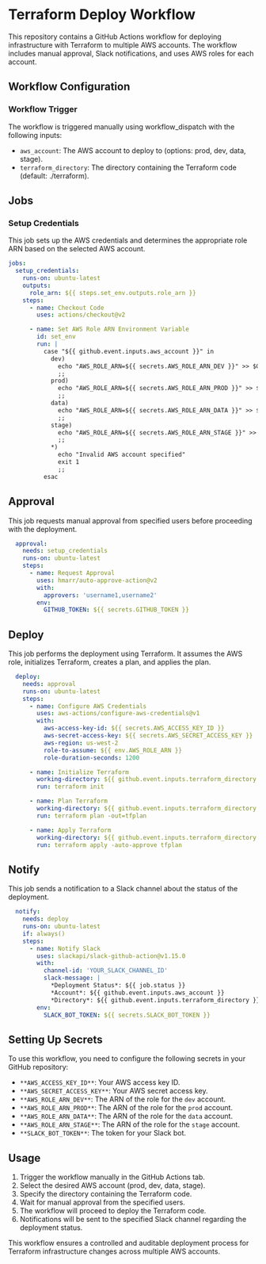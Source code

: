 # Terraform Deploy Workflow
This repository contains a GitHub Actions workflow for deploying infrastructure with Terraform to multiple AWS accounts. The workflow includes manual approval, Slack notifications, and uses AWS roles for each account.

## Workflow Configuration

### Workflow Trigger
The workflow is triggered manually using workflow_dispatch with the following inputs:

- `aws_account`: The AWS account to deploy to (options: prod, dev, data, stage).
- `terraform_directory`: The directory containing the Terraform code (default: ./terraform).

## Jobs
### Setup Credentials
This job sets up the AWS credentials and determines the appropriate role ARN based on the selected AWS account.

```yaml
jobs:
  setup_credentials:
    runs-on: ubuntu-latest
    outputs:
      role_arn: ${{ steps.set_env.outputs.role_arn }}
    steps:
      - name: Checkout Code
        uses: actions/checkout@v2

      - name: Set AWS Role ARN Environment Variable
        id: set_env
        run: |
          case "${{ github.event.inputs.aws_account }}" in
            dev)
              echo "AWS_ROLE_ARN=${{ secrets.AWS_ROLE_ARN_DEV }}" >> $GITHUB_ENV
              ;;
            prod)
              echo "AWS_ROLE_ARN=${{ secrets.AWS_ROLE_ARN_PROD }}" >> $GITHUB_ENV
              ;;
            data)
              echo "AWS_ROLE_ARN=${{ secrets.AWS_ROLE_ARN_DATA }}" >> $GITHUB_ENV
              ;;
            stage)
              echo "AWS_ROLE_ARN=${{ secrets.AWS_ROLE_ARN_STAGE }}" >> $GITHUB_ENV
              ;;
            *)
              echo "Invalid AWS account specified"
              exit 1
              ;;
          esac
```

## Approval
This job requests manual approval from specified users before proceeding with the deployment.

```yaml
  approval:
    needs: setup_credentials
    runs-on: ubuntu-latest
    steps:
      - name: Request Approval
        uses: hmarr/auto-approve-action@v2
        with:
          approvers: 'username1,username2'
        env:
          GITHUB_TOKEN: ${{ secrets.GITHUB_TOKEN }}
```

## Deploy
This job performs the deployment using Terraform. It assumes the AWS role, initializes Terraform, creates a plan, and applies the plan.

```yaml
  deploy:
    needs: approval
    runs-on: ubuntu-latest
    steps:
      - name: Configure AWS Credentials
        uses: aws-actions/configure-aws-credentials@v1
        with:
          aws-access-key-id: ${{ secrets.AWS_ACCESS_KEY_ID }}
          aws-secret-access-key: ${{ secrets.AWS_SECRET_ACCESS_KEY }}
          aws-region: us-west-2
          role-to-assume: ${{ env.AWS_ROLE_ARN }}
          role-duration-seconds: 1200

      - name: Initialize Terraform
        working-directory: ${{ github.event.inputs.terraform_directory }}
        run: terraform init

      - name: Plan Terraform
        working-directory: ${{ github.event.inputs.terraform_directory }}
        run: terraform plan -out=tfplan

      - name: Apply Terraform
        working-directory: ${{ github.event.inputs.terraform_directory }}
        run: terraform apply -auto-approve tfplan
```

## Notify
This job sends a notification to a Slack channel about the status of the deployment.

```yaml
  notify:
    needs: deploy
    runs-on: ubuntu-latest
    if: always()
    steps:
      - name: Notify Slack
        uses: slackapi/slack-github-action@v1.15.0
        with:
          channel-id: 'YOUR_SLACK_CHANNEL_ID'
          slack-message: |
            *Deployment Status*: ${{ job.status }}
            *Account*: ${{ github.event.inputs.aws_account }}
            *Directory*: ${{ github.event.inputs.terraform_directory }}
        env:
          SLACK_BOT_TOKEN: ${{ secrets.SLACK_BOT_TOKEN }}
```

## Setting Up Secrets
To use this workflow, you need to configure the following secrets in your GitHub repository:

- `**AWS_ACCESS_KEY_ID**`: Your AWS access key ID.
- `**AWS_SECRET_ACCESS_KEY**`: Your AWS secret access key.
- `**AWS_ROLE_ARN_DEV**`: The ARN of the role for the `dev` account.
- `**AWS_ROLE_ARN_PROD**`: The ARN of the role for the `prod` account.
- `**AWS_ROLE_ARN_DATA**`: The ARN of the role for the `data` account.
- `**AWS_ROLE_ARN_STAGE**`: The ARN of the role for the `stage` account.
- `**SLACK_BOT_TOKEN**`: The token for your Slack bot.

## Usage
1. Trigger the workflow manually in the GitHub Actions tab.
2. Select the desired AWS account (prod, dev, data, stage).
3. Specify the directory containing the Terraform code.
4. Wait for manual approval from the specified users.
5. The workflow will proceed to deploy the Terraform code.
6. Notifications will be sent to the specified Slack channel regarding the deployment status.

This workflow ensures a controlled and auditable deployment process for Terraform infrastructure changes across multiple AWS accounts.